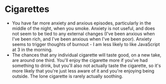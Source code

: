 # Cigarettes

- You have far more anxiety and anxious episodes, particularly in the middle of the night, when you smoke. Anxiety is not useful, and does not seem to be tied to any external changes (I've been anxious when I've been rich, and I've been anxious when I've been poor). Anxiety seems to trigger thoughts of burnout - I am less likely to like JavaScript at 3 in the morning.
- The chances that any individual cigarette will taste good, on a new take, are around one third. You'll enjoy the cigarette more if you've had something to drink, but you'll also not actually taste the cigarette, so it's more likely that you're just less aware of it and you're enjoying being outside. The lone cigarette is rarely actually soothing.
